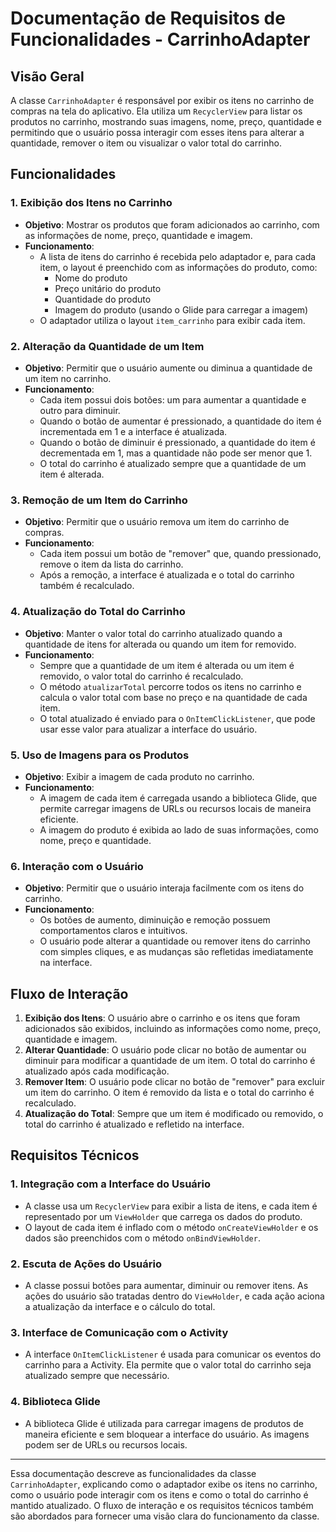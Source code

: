 # Documentação de Requisitos de Funcionalidades - **CarrinhoAdapter**

## Visão Geral

A classe `CarrinhoAdapter` é responsável por exibir os itens no carrinho de compras na tela do aplicativo. Ela utiliza um `RecyclerView` para listar os produtos no carrinho, mostrando suas imagens, nome, preço, quantidade e permitindo que o usuário possa interagir com esses itens para alterar a quantidade, remover o item ou visualizar o valor total do carrinho.

## Funcionalidades

### 1. **Exibição dos Itens no Carrinho**
   - **Objetivo**: Mostrar os produtos que foram adicionados ao carrinho, com as informações de nome, preço, quantidade e imagem.
   - **Funcionamento**:
     - A lista de itens do carrinho é recebida pelo adaptador e, para cada item, o layout é preenchido com as informações do produto, como:
       - Nome do produto
       - Preço unitário do produto
       - Quantidade do produto
       - Imagem do produto (usando o Glide para carregar a imagem)
     - O adaptador utiliza o layout `item_carrinho` para exibir cada item.

### 2. **Alteração da Quantidade de um Item**
   - **Objetivo**: Permitir que o usuário aumente ou diminua a quantidade de um item no carrinho.
   - **Funcionamento**:
     - Cada item possui dois botões: um para aumentar a quantidade e outro para diminuir.
     - Quando o botão de aumentar é pressionado, a quantidade do item é incrementada em 1 e a interface é atualizada.
     - Quando o botão de diminuir é pressionado, a quantidade do item é decrementada em 1, mas a quantidade não pode ser menor que 1.
     - O total do carrinho é atualizado sempre que a quantidade de um item é alterada.

### 3. **Remoção de um Item do Carrinho**
   - **Objetivo**: Permitir que o usuário remova um item do carrinho de compras.
   - **Funcionamento**:
     - Cada item possui um botão de "remover" que, quando pressionado, remove o item da lista do carrinho.
     - Após a remoção, a interface é atualizada e o total do carrinho também é recalculado.

### 4. **Atualização do Total do Carrinho**
   - **Objetivo**: Manter o valor total do carrinho atualizado quando a quantidade de itens for alterada ou quando um item for removido.
   - **Funcionamento**:
     - Sempre que a quantidade de um item é alterada ou um item é removido, o valor total do carrinho é recalculado.
     - O método `atualizarTotal` percorre todos os itens no carrinho e calcula o valor total com base no preço e na quantidade de cada item.
     - O total atualizado é enviado para o `OnItemClickListener`, que pode usar esse valor para atualizar a interface do usuário.

### 5. **Uso de Imagens para os Produtos**
   - **Objetivo**: Exibir a imagem de cada produto no carrinho.
   - **Funcionamento**:
     - A imagem de cada item é carregada usando a biblioteca Glide, que permite carregar imagens de URLs ou recursos locais de maneira eficiente.
     - A imagem do produto é exibida ao lado de suas informações, como nome, preço e quantidade.

### 6. **Interação com o Usuário**
   - **Objetivo**: Permitir que o usuário interaja facilmente com os itens do carrinho.
   - **Funcionamento**:
     - Os botões de aumento, diminuição e remoção possuem comportamentos claros e intuitivos.
     - O usuário pode alterar a quantidade ou remover itens do carrinho com simples cliques, e as mudanças são refletidas imediatamente na interface.

## Fluxo de Interação

1. **Exibição dos Itens**: O usuário abre o carrinho e os itens que foram adicionados são exibidos, incluindo as informações como nome, preço, quantidade e imagem.
2. **Alterar Quantidade**: O usuário pode clicar no botão de aumentar ou diminuir para modificar a quantidade de um item. O total do carrinho é atualizado após cada modificação.
3. **Remover Item**: O usuário pode clicar no botão de "remover" para excluir um item do carrinho. O item é removido da lista e o total do carrinho é recalculado.
4. **Atualização do Total**: Sempre que um item é modificado ou removido, o total do carrinho é atualizado e refletido na interface.

## Requisitos Técnicos

### 1. **Integração com a Interface do Usuário**
   - A classe usa um `RecyclerView` para exibir a lista de itens, e cada item é representado por um `ViewHolder` que carrega os dados do produto.
   - O layout de cada item é inflado com o método `onCreateViewHolder` e os dados são preenchidos com o método `onBindViewHolder`.

### 2. **Escuta de Ações do Usuário**
   - A classe possui botões para aumentar, diminuir ou remover itens. As ações do usuário são tratadas dentro do `ViewHolder`, e cada ação aciona a atualização da interface e o cálculo do total.

### 3. **Interface de Comunicação com o Activity**
   - A interface `OnItemClickListener` é usada para comunicar os eventos do carrinho para a Activity. Ela permite que o valor total do carrinho seja atualizado sempre que necessário.

### 4. **Biblioteca Glide**
   - A biblioteca Glide é utilizada para carregar imagens de produtos de maneira eficiente e sem bloquear a interface do usuário. As imagens podem ser de URLs ou recursos locais.

---

Essa documentação descreve as funcionalidades da classe `CarrinhoAdapter`, explicando como o adaptador exibe os itens no carrinho, como o usuário pode interagir com os itens e como o total do carrinho é mantido atualizado. O fluxo de interação e os requisitos técnicos também são abordados para fornecer uma visão clara do funcionamento da classe.
